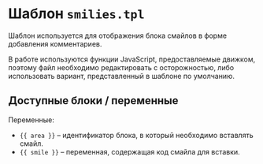 # Шаблон `smilies.tpl`

Шаблон используется для отображения блока смайлов в форме добавления комментариев.

В работе используются функции JavaScript, предоставляемые движком, поэтому файл необходимо редактировать с осторожностью, либо использовать вариант, представленный в шаблоне по умолчанию.

## Доступные блоки / переменные

Переменные:

- `{{ area }}` – идентификатор блока, в который необходимо вставлять смайл.
- `{{ smile }}` – переменная, содержащая код смайла для вставки.
